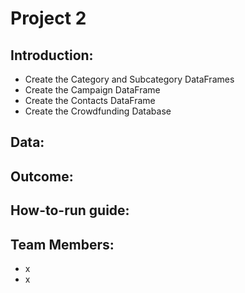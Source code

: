 # Project 2

## Introduction:
- Create the Category and Subcategory DataFrames
- Create the Campaign DataFrame
- Create the Contacts DataFrame
- Create the Crowdfunding Database


## Data:




## Outcome:



## How-to-run guide:




## Team Members:
- x
- x
